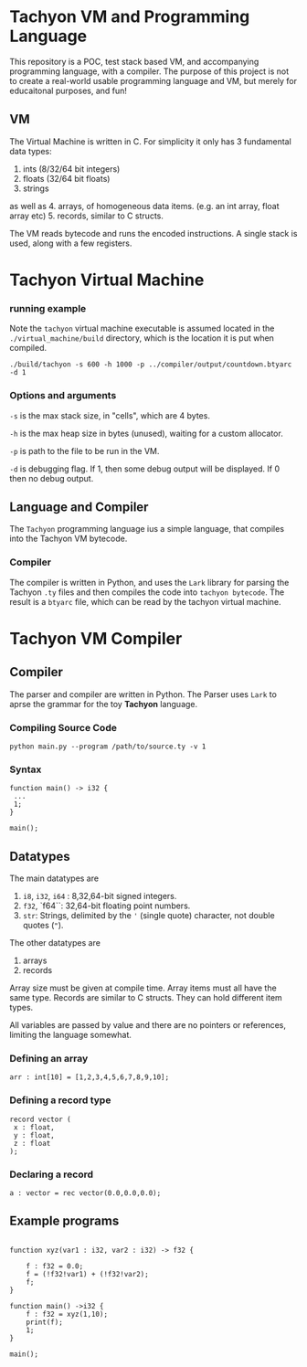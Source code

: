 # Tachyon VM and Programming Language

This repository is a POC, test stack based VM, and accompanying programming
language, with a compiler. The purpose of this project is not to create
a real-world usable programming language and VM, but merely for educaitonal
purposes, and fun! 

## VM

The Virtual Machine is written in C. For simplicity it only has 3 fundamental
data types:

1. ints (8/32/64 bit integers)
2. floats (32/64 bit floats)
3. strings 

as well as
4. arrays, of homogeneous data items. (e.g. an int array, float array etc)
5. records, similar to C structs.

The VM reads bytecode and runs the encoded instructions.
A single stack is used, along with a few registers.

# Tachyon Virtual Machine



### running example

Note the `tachyon` virtual machine executable is assumed located in the
`./virtual_machine/build` directory, which is the location it is put when
compiled.

```
./build/tachyon -s 600 -h 1000 -p ../compiler/output/countdown.btyarc -d 1
```

### Options and arguments

`-s` is the max stack size, in "cells", which are 4 bytes. 

`-h` is the max heap size in bytes (unused), waiting for a custom allocator.

`-p` is path to the file to be run in the VM.

`-d` is debugging flag. If 1, then some debug output will be displayed. If 0 then no debug output.


## Language and Compiler

The `Tachyon` programming language ius a simple language, that compiles into
the Tachyon VM bytecode.

### Compiler

The compiler is written in Python, and uses the `Lark` library for parsing the
Tachyon `.ty` files and then compiles the code into `tachyon bytecode`. The
result is a `btyarc` file, which can be read by the tachyon virtual machine.


# Tachyon VM Compiler

## Compiler
The parser and compiler are written in Python. The Parser uses `Lark` to aprse the grammar for the toy **Tachyon** language.

### Compiling Source Code

```commandline
python main.py --program /path/to/source.ty -v 1
```


### Syntax

```
function main() -> i32 {
 ...
 1;
}

main();
```
## Datatypes

The  main datatypes are 
1. `i8`, `i32`, `i64` : 8,32,64-bit signed integers.
2. `f32`, `f64``: 32,64-bit floating point numbers.
3. `str`: Strings, delimited by the `'` (single quote) character, not double quotes (`"`).

The other datatypes are 
1. arrays
2. records

Array size must be given at compile time. Array items must all have the same type.
Records are similar to C structs. They can hold different item types.

All variables are passed by value and there are no pointers or references, limiting the language somewhat.

### Defining an array

```
arr : int[10] = [1,2,3,4,5,6,7,8,9,10];
```
### Defining a record type
```
record vector (
 x : float,
 y : float,
 z : float
);
```

### Declaring a record
```
a : vector = rec vector(0.0,0.0,0.0);
```

## Example programs

```

function xyz(var1 : i32, var2 : i32) -> f32 {

    f : f32 = 0.0;
    f = (!f32!var1) + (!f32!var2);
    f;
}

function main() ->i32 {
    f : f32 = xyz(1,10);
    print(f);
    1;
}

main();
```


